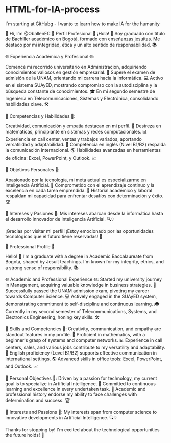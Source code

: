 # HTML-for-IA-process
I´m starting at GitHubg - I wanto to learn how to make IA for the humanity

👋 Hi, I’m @OballenEC
🚀 Perfil Profesional 🚀 ¡Hola! 👋 Soy graduado con título de Bachiller académico en Bogotá, formado con enseñanzas jesuitas. Me destaco por mi integridad, ética y un alto sentido de responsabilidad. 📚

🌐 Experiencia Académica y Profesional 🌐:

Comencé mi recorrido universitario en Administración, adquiriendo conocimientos valiosos en gestión empresarial. 💼 Superé el examen de admisión de la UNAM, orientando mi carrera hacia la Informática. 💻 Activo en el sistema SUAyED, mostrando compromiso con la autodisciplina y la búsqueda constante de conocimientos. 🎓 En mi segundo semestre de Ingeniería en Telecomunicaciones, Sistemas y Electrónica, consolidando habilidades clave. 🛠️

🌟 Competencias y Habilidades 🌟:

Creatividad, comunicación y empatía destacan en mi perfil. 💬 Destreza en matemáticas, principiante en sistemas y redes computacionales. 📊 Experiencia en call center, ventas y trabajos variados, aportando versatilidad y adaptabilidad. 🔄 Competencia en inglés (Nivel B1/B2) respalda la comunicación internacional. 🌎 Habilidades avanzadas en herramientas de oficina: Excel, PowerPoint, y Outlook. 📈

🎯 Objetivos Personales 🎯:

Apasionado por la tecnología, mi meta actual es especializarme en Inteligencia Artificial. 🤖 Comprometido con el aprendizaje continuo y la excelencia en cada tarea emprendida. 🚀 Historial académico y laboral respaldan mi capacidad para enfrentar desafíos con determinación y éxito. 🏆

🌌 Intereses y Pasiones 🌌: Mis intereses abarcan desde la informática hasta el desarrollo innovador de Inteligencia Artificial. 🔍💡

¡Gracias por visitar mi perfil! ¡Estoy emocionado por las oportunidades tecnológicas que el futuro tiene reservadas! 🌟

🚀 Professional Profile 🚀

Hello! 👋 I'm a graduate with a degree in Academic Baccalaureate from Bogotá, shaped by Jesuit teachings. I'm known for my integrity, ethics, and a strong sense of responsibility. 📚

🌐 Academic and Professional Experience 🌐: Started my university journey in Management, acquiring valuable knowledge in business strategies. 💼 Successfully passed the UNAM admission exam, pivoting my career towards Computer Science. 💻 Actively engaged in the SUAyED system, demonstrating commitment to self-discipline and continuous learning. 🎓 Currently in my second semester of Telecommunications, Systems, and Electronics Engineering, honing key skills. 🛠️

🌟 Skills and Competencies 🌟: Creativity, communication, and empathy are standout features in my profile. 💬 Proficient in mathematics, with a beginner's grasp of systems and computer networks. 📊 Experience in call centers, sales, and various jobs contribute to my versatility and adaptability. 🔄 English proficiency (Level B1/B2) supports effective communication in international settings. 🌎 Advanced skills in office tools: Excel, PowerPoint, and Outlook. 📈

🎯 Personal Objectives 🎯: Driven by a passion for technology, my current goal is to specialize in Artificial Intelligence. 🤖 Committed to continuous learning and excellence in every undertaken task. 🚀 Academic and professional history endorse my ability to face challenges with determination and success. 🏆

🌌 Interests and Passions 🌌: My interests span from computer science to innovative developments in Artificial Intelligence. 🔍💡

Thanks for stopping by! I'm excited about the technological opportunities the future holds! 🌟
